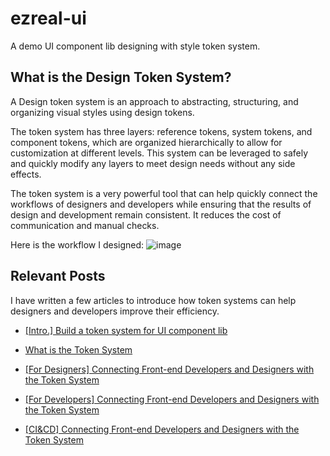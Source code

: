 # ezreal-ui

A demo UI component lib designing with style token system.

## What is the Design Token System?

A Design token system is an approach to abstracting, structuring, and organizing visual styles using design tokens.

The token system has three layers: reference tokens, system tokens, and component tokens, which are organized hierarchically to allow for customization at different levels. This system can be leveraged to safely and quickly modify any layers to meet design needs without any side effects.

The token system is a very powerful tool that can help quickly connect the workflows of designers and developers while ensuring that the results of design and development remain consistent. It reduces the cost of communication and manual checks.

Here is the workflow I designed:
![image](https://github.com/torytang025/ezreal-ui/assets/66199492/0d376629-9d50-4ad4-9188-6dec2185d0fc)

## Relevant Posts

I have written a few articles to introduce how token systems can help designers and developers improve their efficiency.

- [[Intro.] Build a token system for UI component lib](https://www.tory.cool/blog/intro-build-a-token-system-for-ui-component-lib)

- [What is the Token System](https://www.tory.cool/blog/what-is-the-token-system)

- [[For Designers] Connecting Front-end Developers and Designers with the Token System](https://www.tory.cool/blog/for-designers-connecting-front-end-developers-and-designers-with-the-token-system)

- [[For Developers] Connecting Front-end Developers and Designers with the Token System](https://www.tory.cool/blog/for-developers-connecting-front-end-developers-and-designers-with-the-token-system)

- [[CI&CD] Connecting Front-end Developers and Designers with the Token System](https://www.tory.cool/blog/ci-and-cd-connecting-front-end-developers-and-designers-with-the-token-system)

